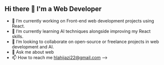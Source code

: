 ## Hi there 👋 I'm a Web Developer

- 🔭 I’m currently working on Front-end web development projects using React.
- 🌱 I’m currently learning AI techniques alongside improving my React skills.
- 👯 I’m looking to collaborate on open-source or freelance projects in web development and AI.
- 💬 Ask me about web
- 📫 How to reach me hlahijazi22@gmail.com
-->
